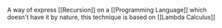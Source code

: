 A way of express [[Recursion]] on a [[Programming Language]] which doesn't have it by nature, this technique is based on [[Lambda Calculus]]
